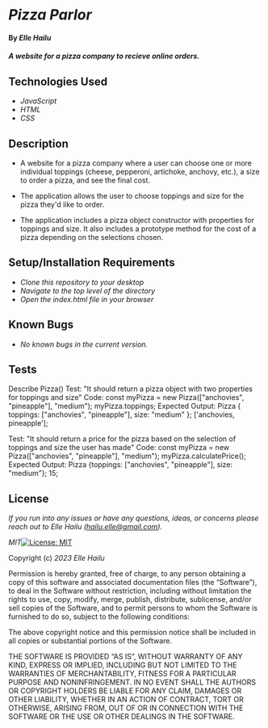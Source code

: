 # _Pizza Parlor_

#### By _**Elle Hailu**_

#### _A website for a pizza company to recieve online orders._

## Technologies Used

- _JavaScript_
- _HTML_
- _CSS_

## Description

- A website for a pizza company where a user can choose one or more individual toppings (cheese, pepperoni, artichoke, anchovy, etc.), a size to order a pizza, and see the final cost.

- The application allows the user to choose toppings and size for the pizza they'd like to order.
- The application includes a pizza object constructor with properties for toppings and size.
It also includes a prototype method for the cost of a pizza depending on the selections chosen.

## Setup/Installation Requirements

- _Clone this repository to your desktop_
- _Navigate to the top level of the directory_
- _Open the index.html file in your browser_

## Known Bugs

- _No known bugs in the current version._

## Tests

Describe Pizza()
Test: "It should return a pizza object with two properties for toppings and size"
Code: const myPizza = new Pizza(["anchovies", "pineapple"], "medium");
myPizza.toppings;
Expected Output: Pizza { toppings: ["anchovies", "pineapple"], size: "medium" };
['anchovies, pineapple'];

Test: "It should return a price for the pizza based on the selection of toppings and size the user has made"
Code: const myPizza = new Pizza(["anchovies", "pineapple"], "medium");
myPizza.calculatePrice();
Expected Output: Pizza {toppings: ["anchovies", "pineapple"], size: "medium"};
15;

## License

_If you run into any issues or have any questions, ideas, or concerns please reach out to Elle Hailu (hailu.elle@gmail.com)._

_MIT_[![License: MIT](https://img.shields.io/badge/License-MIT-yellow.svg)](https://opensource.org/licenses/MIT)

Copyright (c) _2023_ _Elle Hailu_

Permission is hereby granted, free of charge, to any person obtaining a copy of this software and associated documentation files (the “Software”), to deal in the Software without restriction, including without limitation the rights to use, copy, modify, merge, publish, distribute, sublicense, and/or sell copies of the Software, and to permit persons to whom the Software is furnished to do so, subject to the following conditions:

The above copyright notice and this permission notice shall be included in all copies or substantial portions of the Software.

THE SOFTWARE IS PROVIDED “AS IS”, WITHOUT WARRANTY OF ANY KIND, EXPRESS OR IMPLIED, INCLUDING BUT NOT LIMITED TO THE WARRANTIES OF MERCHANTABILITY, FITNESS FOR A PARTICULAR PURPOSE AND NONINFRINGEMENT. IN NO EVENT SHALL THE AUTHORS OR COPYRIGHT HOLDERS BE LIABLE FOR ANY CLAIM, DAMAGES OR OTHER LIABILITY, WHETHER IN AN ACTION OF CONTRACT, TORT OR OTHERWISE, ARISING FROM, OUT OF OR IN CONNECTION WITH THE SOFTWARE OR THE USE OR OTHER DEALINGS IN THE SOFTWARE.
